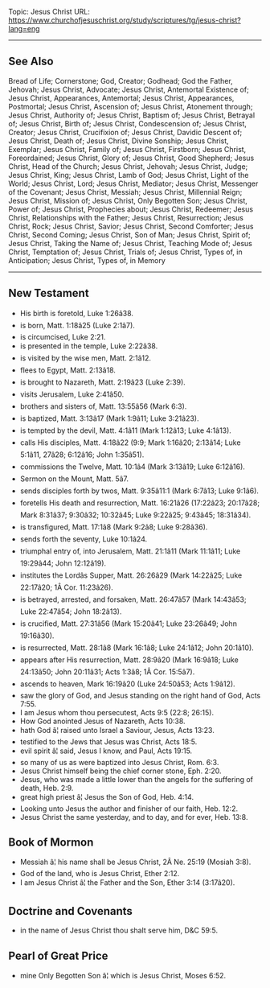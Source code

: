 Topic: Jesus Christ
URL: https://www.churchofjesuschrist.org/study/scriptures/tg/jesus-christ?lang=eng

---

## See Also

Bread of Life; Cornerstone; God, Creator; Godhead; God the Father, Jehovah; Jesus Christ, Advocate; Jesus Christ, Antemortal Existence of; Jesus Christ, Appearances, Antemortal; Jesus Christ, Appearances, Postmortal; Jesus Christ, Ascension of; Jesus Christ, Atonement through; Jesus Christ, Authority of; Jesus Christ, Baptism of; Jesus Christ, Betrayal of; Jesus Christ, Birth of; Jesus Christ, Condescension of; Jesus Christ, Creator; Jesus Christ, Crucifixion of; Jesus Christ, Davidic Descent of; Jesus Christ, Death of; Jesus Christ, Divine Sonship; Jesus Christ, Exemplar; Jesus Christ, Family of; Jesus Christ, Firstborn; Jesus Christ, Foreordained; Jesus Christ, Glory of; Jesus Christ, Good Shepherd; Jesus Christ, Head of the Church; Jesus Christ, Jehovah; Jesus Christ, Judge; Jesus Christ, King; Jesus Christ, Lamb of God; Jesus Christ, Light of the World; Jesus Christ, Lord; Jesus Christ, Mediator; Jesus Christ, Messenger of the Covenant; Jesus Christ, Messiah; Jesus Christ, Millennial Reign; Jesus Christ, Mission of; Jesus Christ, Only Begotten Son; Jesus Christ, Power of; Jesus Christ, Prophecies about; Jesus Christ, Redeemer; Jesus Christ, Relationships with the Father; Jesus Christ, Resurrection; Jesus Christ, Rock; Jesus Christ, Savior; Jesus Christ, Second Comforter; Jesus Christ, Second Coming; Jesus Christ, Son of Man; Jesus Christ, Spirit of; Jesus Christ, Taking the Name of; Jesus Christ, Teaching Mode of; Jesus Christ, Temptation of; Jesus Christ, Trials of; Jesus Christ, Types of, in Anticipation; Jesus Christ, Types of, in Memory

---

## New Testament

- His birth is foretold, Luke 1:26â38.
- is born, Matt. 1:18â25 (Luke 2:1â7).
- is circumcised, Luke 2:21.
- is presented in the temple, Luke 2:22â38.
- is visited by the wise men, Matt. 2:1â12.
- flees to Egypt, Matt. 2:13â18.
- is brought to Nazareth, Matt. 2:19â23 (Luke 2:39).
- visits Jerusalem, Luke 2:41â50.
- brothers and sisters of, Matt. 13:55â56 (Mark 6:3).
- is baptized, Matt. 3:13â17 (Mark 1:9â11; Luke 3:21â23).
- is tempted by the devil, Matt. 4:1â11 (Mark 1:12â13; Luke 4:1â13).
- calls His disciples, Matt. 4:18â22 (9:9; Mark 1:16â20; 2:13â14; Luke 5:1â11, 27â28; 6:12â16; John 1:35â51).
- commissions the Twelve, Matt. 10:1â4 (Mark 3:13â19; Luke 6:12â16).
- Sermon on the Mount, Matt. 5â7.
- sends disciples forth by twos, Matt. 9:35â11:1 (Mark 6:7â13; Luke 9:1â6).
- foretells His death and resurrection, Matt. 16:21â26 (17:22â23; 20:17â28; Mark 8:31â37; 9:30â32; 10:32â45; Luke 9:22â25; 9:43â45; 18:31â34).
- is transfigured, Matt. 17:1â8 (Mark 9:2â8; Luke 9:28â36).
- sends forth the seventy, Luke 10:1â24.
- triumphal entry of, into Jerusalem, Matt. 21:1â11 (Mark 11:1â11; Luke 19:29â44; John 12:12â19).
- institutes the Lordâs Supper, Matt. 26:26â29 (Mark 14:22â25; Luke 22:17â20; 1Â Cor. 11:23â26).
- is betrayed, arrested, and forsaken, Matt. 26:47â57 (Mark 14:43â53; Luke 22:47â54; John 18:2â13).
- is crucified, Matt. 27:31â56 (Mark 15:20â41; Luke 23:26â49; John 19:16â30).
- is resurrected, Matt. 28:1â8 (Mark 16:1â8; Luke 24:1â12; John 20:1â10).
- appears after His resurrection, Matt. 28:9â20 (Mark 16:9â18; Luke 24:13â50; John 20:11â31; Acts 1:3â8; 1Â Cor. 15:5â7).
- ascends to heaven, Mark 16:19â20 (Luke 24:50â53; Acts 1:9â12).
- saw the glory of God, and Jesus standing on the right hand of God, Acts 7:55.
- I am Jesus whom thou persecutest, Acts 9:5 (22:8; 26:15).
- How God anointed Jesus of Nazareth, Acts 10:38.
- hath God â¦ raised unto Israel a Saviour, Jesus, Acts 13:23.
- testified to the Jews that Jesus was Christ, Acts 18:5.
- evil spirit â¦ said, Jesus I know, and Paul, Acts 19:15.
- so many of us as were baptized into Jesus Christ, Rom. 6:3.
- Jesus Christ himself being the chief corner stone, Eph. 2:20.
- Jesus, who was made a little lower than the angels for the suffering of death, Heb. 2:9.
- great high priest â¦ Jesus the Son of God, Heb. 4:14.
- Looking unto Jesus the author and finisher of our faith, Heb. 12:2.
- Jesus Christ the same yesterday, and to day, and for ever, Heb. 13:8.

## Book of Mormon

- Messiah â¦ his name shall be Jesus Christ, 2Â Ne. 25:19 (Mosiah 3:8).
- God of the land, who is Jesus Christ, Ether 2:12.
- I am Jesus Christ â¦ the Father and the Son, Ether 3:14 (3:17â20).

## Doctrine and Covenants

- in the name of Jesus Christ thou shalt serve him, D&C 59:5.

## Pearl of Great Price

- mine Only Begotten Son â¦ which is Jesus Christ, Moses 6:52.

